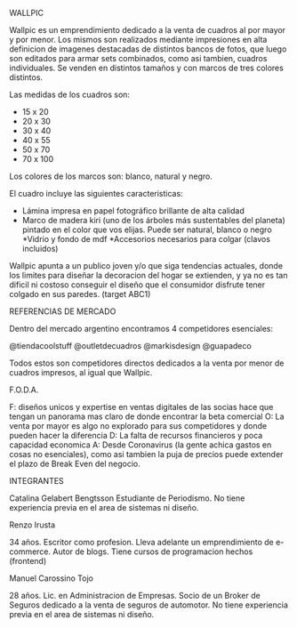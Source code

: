 WALLPIC

Wallpic es un emprendimiento dedicado a la venta de cuadros al por mayor y por menor.
Los mismos son realizados mediante impresiones en alta definicion de imagenes destacadas de distintos bancos de fotos, que luego son editados para armar sets combinados, como asi tambien, cuadros individuales. Se venden en distintos tamaños y con marcos de tres colores distintos.

Las medidas de los cuadros son:
* 15 x 20 
* 20 x 30 
* 30 x 40
* 40 x 55
* 50 x 70
* 70 x 100

Los colores de los marcos son: blanco, natural y negro.

El cuadro incluye las siguientes caracteristicas:
* Lámina impresa en papel fotográfico brillante de alta calidad
* Marco de madera kiri (uno de los árboles más sustentables del planeta) pintado en el color que vos elijas. Puede ser         natural, blanco o negro
*Vidrio y fondo de mdf 
*Accesorios necesarios para colgar (clavos incluidos)


Wallpic apunta a un publico joven y/o que siga tendencias actuales, donde los limites para diseñar la decoracion del hogar se extienden, y ya no es tan dificil ni costoso conseguir el diseño que el consumidor disfrute tener colgado en sus paredes. (target ABC1)



REFERENCIAS DE MERCADO

Dentro del mercado argentino encontramos 4 competidores esenciales:

@tiendacoolstuff
@outletdecuadros
@markisdesign
@guapadeco

Todos estos son competidores directos dedicados a la venta por menor de cuadros impresos, al igual que Wallpic.

F.O.D.A.

F: diseños unicos y expertise en ventas digitales de las socias hace que tengan un panorama mas claro de donde encontrar la beta comercial
O: La venta por mayor es algo no explorado para sus competidores y donde pueden hacer la diferencia
D: La falta de recursos financieros y poca capacidad economica
A: Desde Coronavirus (la gente achica gastos en cosas no esenciales), como asi tambien la puja de precios puede extender el plazo de Break Even del negocio.


INTEGRANTES

Catalina Gelabert Bengtsson
Estudiante de Periodismo. No tiene experiencia previa en el area de sistemas ni diseño.

Renzo Irusta

34 años.
Escritor como profesion. Lleva adelante un emprendimiento de e-commerce. Autor de blogs.
Tiene cursos de programacion hechos (frontend)

Manuel Carossino Tojo

28 años.
Lic. en Administracion de Empresas. Socio de un Broker de Seguros dedicado  a la venta de seguros de automotor.
No tiene experiencia previa en el area de sistemas ni diseño.
